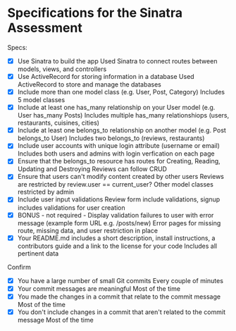 # Specifications for the Sinatra Assessment

Specs:
- [x] Use Sinatra to build the app
    Used Sinatra to connect routes between models, views, and controllers
- [x] Use ActiveRecord for storing information in a database
    Used ActiveRecord to store and manage the databases
- [x] Include more than one model class (e.g. User, Post, Category)
    Includes 5 model classes
- [x] Include at least one has_many relationship on your User model (e.g. User has_many Posts)
    Includes multiple has_many relationshiops (users, restaurants, cuisines, cities)
- [x] Include at least one belongs_to relationship on another model (e.g. Post belongs_to User)
    Includes two belongs_to (reviews, restaurants)
- [x] Include user accounts with unique login attribute (username or email)
    Includes both users and admins with login verfication on each page
- [x] Ensure that the belongs_to resource has routes for Creating, Reading, Updating and Destroying
    Reviews can follow CRUD
- [x] Ensure that users can't modify content created by other users
    Reviews are restricted by review.user == current_user? Other model classes restricted by admin
- [x] Include user input validations
    Review form include validations, signup includes validations for user creation
- [x] BONUS - not required - Display validation failures to user with error message (example form URL e.g. /posts/new)
    Error pages for missing route, missing data, and user restriction in place
- [x] Your README.md includes a short description, install instructions, a contributors guide and a link to the license for your code
    Includes all pertinent data 

Confirm
- [x] You have a large number of small Git commits
    Every couple of minutes
- [x] Your commit messages are meaningful
    Most of the time
- [x] You made the changes in a commit that relate to the commit message
    Most of the time
- [x] You don't include changes in a commit that aren't related to the commit message
    Most of the time